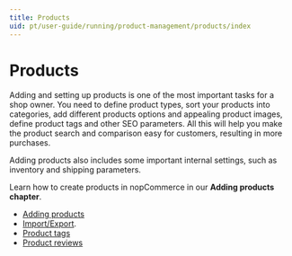 ```yaml
---
title: Products
uid: pt/user-guide/running/product-management/products/index
---
```


# Products

Adding and setting up products is one of the most important tasks for a shop owner. You need to define product types, sort your products into categories, add different products options and appealing product images, define product tags and other SEO parameters. All this will help you make the product search and comparison easy for customers, resulting in more purchases.

Adding products also includes some important internal settings, such as inventory and shipping parameters.

Learn how to create products in nopCommerce in our **Adding products chapter**.

- [Adding products](xref:pt/user-guide/running/product-management/products/adding-products/index)
- [Import/Export](xref:en/user-guide/running/product-management/products/import-export).
- [Product tags](xref:pt/user-guide/running/product-management/products/product-tags)
- [Product reviews](xref:pt/user-guide/running/product-management/products/product-reviews)